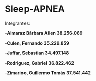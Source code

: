 # Sleep-APNEA


Integrantes:

-**Almaraz Bárbara Ailen						38.256.069**

-**Culen, Fernando									35.229.859**

-**Juffar, Sebastian								34.497.148**

-**Rodriguez, Gabriel							  36.822.462**

-**Zimarino, Guillermo Tomás				37.541.442**
